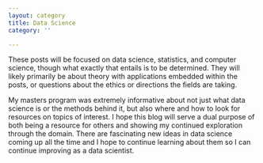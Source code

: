 ```yaml
---
layout: category
title: Data Science
category: ''

---
```

These posts will be focused on data science, statistics, and computer science, though what exactly that entails is to be determined. They will likely primarily be about theory with applications embedded within the posts, or questions about the ethics or directions the fields are taking. 

My masters program was extremely informative about not just what data science is or the methods behind it, but also where and how to look for resources on topics of interest. I hope this blog will serve a dual purpose of both being a resource for others and showing my continued exploration through the domain. There are fascinating new ideas in data science coming up all the time and I hope to continue learning about them so I can continue improving as a data scientist. 